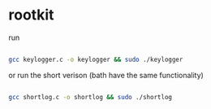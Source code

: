 # rootkit

run

```bash

gcc keylogger.c -o keylogger && sudo ./keylogger

```

or run the short verison (bath have the same functionality)

```bash

gcc shortlog.c -o shortlog && sudo ./shortlog

```
